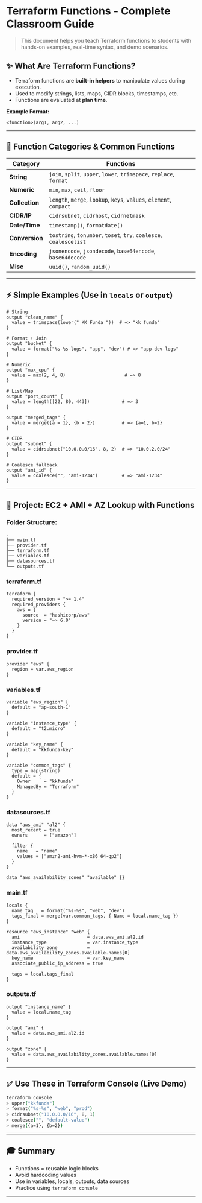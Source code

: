 # Terraform Functions - Complete Classroom Guide

> This document helps you teach Terraform functions to students with hands-on examples, real-time syntax, and demo scenarios.


## ✨ What Are Terraform Functions?

* Terraform functions are **built-in helpers** to manipulate values during execution.
* Used to modify strings, lists, maps, CIDR blocks, timestamps, etc.
* Functions are evaluated at **plan time**.

**Example Format:**

```hcl
<function>(arg1, arg2, ...)
```

---

## 🔄 Function Categories & Common Functions

| Category       | Functions                                                           |
| -------------- | ------------------------------------------------------------------- |
| **String**     | `join`, `split`, `upper`, `lower`, `trimspace`, `replace`, `format` |
| **Numeric**    | `min`, `max`, `ceil`, `floor`                                       |
| **Collection** | `length`, `merge`, `lookup`, `keys`, `values`, `element`, `compact` |
| **CIDR/IP**    | `cidrsubnet`, `cidrhost`, `cidrnetmask`                             |
| **Date/Time**  | `timestamp()`, `formatdate()`                                       |
| **Conversion** | `tostring`, `tonumber`, `toset`, `try`, `coalesce`, `coalescelist`  |
| **Encoding**   | `jsonencode`, `jsondecode`, `base64encode`, `base64decode`          |
| **Misc**       | `uuid()`, `random_uuid()`                                           |

---

## ⚡ Simple Examples (Use in `locals` or `output`)

```hcl
# String
output "clean_name" {
  value = trimspace(lower(" KK Funda "))  # => "kk funda"
}

# Format + Join
output "bucket" {
  value = format("%s-%s-logs", "app", "dev") # => "app-dev-logs"
}

# Numeric
output "max_cpu" {
  value = max(2, 4, 8)                      # => 8
}

# List/Map
output "port_count" {
  value = length([22, 80, 443])            # => 3
}

output "merged_tags" {
  value = merge({a = 1}, {b = 2})          # => {a=1, b=2}
}

# CIDR
output "subnet" {
  value = cidrsubnet("10.0.0.0/16", 8, 2)  # => "10.0.2.0/24"
}

# Coalesce fallback
output "ami_id" {
  value = coalesce("", "ami-1234")         # => "ami-1234"
}
```

---

## 🚀 Project: EC2 + AMI + AZ Lookup with Functions

### Folder Structure:

```
.
├── main.tf
├── provider.tf
├── terraform.tf
├── variables.tf
├── datasources.tf
└── outputs.tf
```

### terraform.tf

```hcl
terraform {
  required_version = ">= 1.4"
  required_providers {
    aws = {
      source  = "hashicorp/aws"
      version = "~> 6.0"
    }
  }
}
```

### provider.tf

```hcl
provider "aws" {
  region = var.aws_region
}
```

### variables.tf

```hcl
variable "aws_region" {
  default = "ap-south-1"
}

variable "instance_type" {
  default = "t2.micro"
}

variable "key_name" {
  default = "kkfunda-key"
}

variable "common_tags" {
  type = map(string)
  default = {
    Owner     = "kkfunda"
    ManagedBy = "Terraform"
  }
}
```

### datasources.tf

```hcl
data "aws_ami" "al2" {
  most_recent = true
  owners      = ["amazon"]

  filter {
    name   = "name"
    values = ["amzn2-ami-hvm-*-x86_64-gp2"]
  }
}

data "aws_availability_zones" "available" {}
```

### main.tf

```hcl
locals {
  name_tag   = format("%s-%s", "web", "dev")
  tags_final = merge(var.common_tags, { Name = local.name_tag })
}

resource "aws_instance" "web" {
  ami                         = data.aws_ami.al2.id
  instance_type               = var.instance_type
  availability_zone           = data.aws_availability_zones.available.names[0]
  key_name                    = var.key_name
  associate_public_ip_address = true

  tags = local.tags_final
}
```

### outputs.tf

```hcl
output "instance_name" {
  value = local.name_tag
}

output "ami" {
  value = data.aws_ami.al2.id
}

output "zone" {
  value = data.aws_availability_zones.available.names[0]
}
```

---

## ✅ Use These in Terraform Console (Live Demo)

```bash
terraform console
> upper("kkfunda")
> format("%s-%s", "web", "prod")
> cidrsubnet("10.0.0.0/16", 8, 1)
> coalesce("", "default-value")
> merge({a=1}, {b=2})
```

---

## 🎓 Summary 

* Functions = reusable logic blocks
* Avoid hardcoding values
* Use in variables, locals, outputs, data sources
* Practice using `terraform console`

---
